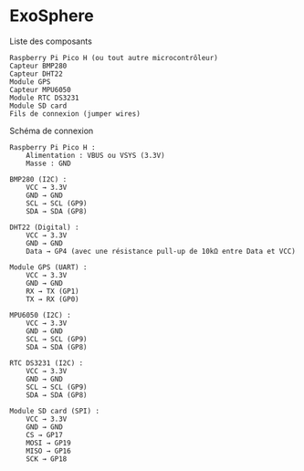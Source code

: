 # ExoSphere
Liste des composants

    Raspberry Pi Pico H (ou tout autre microcontrôleur)
    Capteur BMP280
    Capteur DHT22
    Module GPS
    Capteur MPU6050
    Module RTC DS3231
    Module SD card
    Fils de connexion (jumper wires)

Schéma de connexion

    Raspberry Pi Pico H :
        Alimentation : VBUS ou VSYS (3.3V)
        Masse : GND

    BMP280 (I2C) :
        VCC → 3.3V
        GND → GND
        SCL → SCL (GP9)
        SDA → SDA (GP8)

    DHT22 (Digital) :
        VCC → 3.3V
        GND → GND
        Data → GP4 (avec une résistance pull-up de 10kΩ entre Data et VCC)

    Module GPS (UART) :
        VCC → 3.3V
        GND → GND
        RX → TX (GP1)
        TX → RX (GP0)

    MPU6050 (I2C) :
        VCC → 3.3V
        GND → GND
        SCL → SCL (GP9)
        SDA → SDA (GP8)

    RTC DS3231 (I2C) :
        VCC → 3.3V
        GND → GND
        SCL → SCL (GP9)
        SDA → SDA (GP8)

    Module SD card (SPI) :
        VCC → 3.3V
        GND → GND
        CS → GP17
        MOSI → GP19
        MISO → GP16
        SCK → GP18


